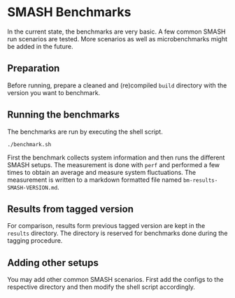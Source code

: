 # SMASH Benchmarks

In the current state, the benchmarks are very basic. A few common SMASH run
scenarios are tested. More scenarios as well as microbenchmarks
might be added in the future.

## Preparation

Before running, prepare a cleaned and (re)compiled `build` directory with the
version you want to benchmark.

## Running the benchmarks

The benchmarks are run by executing the shell script.

    ./benchmark.sh

First the benchmark collects system information and then runs the different
SMASH setups. The measurement is done with `perf` and performed a few times to
obtain an average and measure system fluctuations. The measurement is written
to a markdown formatted file named `bm-results-SMASH-VERSION.md`.

## Results from tagged version

For comparison, results form previous tagged version are kept in the `results`
directory. The directory is reserved for benchmarks done during the tagging
procedure.


## Adding other setups

You may add other common SMASH scenarios. First add the configs to the
respective directory and then modify the shell script accordingly.
